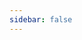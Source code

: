 ```yaml
---
sidebar: false
---
```

<script setup>
import { withBase, useData } from 'vitepress'
const { theme } = useData()
import ArticleList from '@/components/article/List.vue'
import Pagination from '@/components/article/Pagination.vue'
const pageSize = theme.value.pageSize
const articles = theme.value.articles.slice(3 * (2 - 1), 3 * 2)
const href = function (page) {
  return withBase(`/paging/article/page_${page}.html`)
}
</script>
<article-list :articles="articles" />
<pagination :articles="articles" :current-page="2" :page-count="2" :href="href" />
